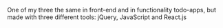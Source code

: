 One of my three the same in front-end and in functionality todo-apps, but made with three different tools: jQuery, JavaScript and React.js
